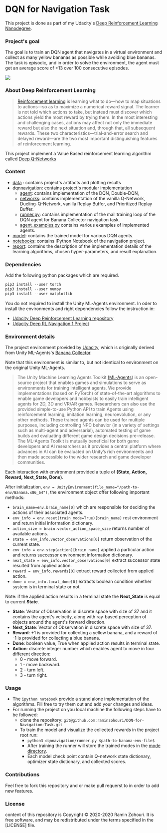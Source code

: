 # DQN for Navigation Task



This project is done as part of my Udacity's [Deep Reinforcement Learning Nanodegree](https://www.udacity.com/course/deep-reinforcement-learning-nanodegree--nd893).

### Project's goal

The goal is to train an DQN agent that navigates in a virtual environment and collect as many yellow bananas as possible while avoiding blue bananas.
The task is episodic, and in order to solve the environment, the agent must get an average score of +13 over 100 consecutive episodes.

![](./data/banana.gif)



### About Deep Reinforcement Learning

> [Reinforcement learning](https://web.stanford.edu/class/psych209/Readings/SuttonBartoIPRLBook2ndEd.pdf) is learning what to do—how to map situations to actions—so as to maximize a numerical reward signal. The learner is not told which actions to take, but instead must discover which actions yield the most reward by trying them. In the most interesting and challenging cases, actions may affect not only the immediate reward but also the next situation and, through that, all subsequent rewards. These two characteristics—trial-and-error search and delayed reward—are the two most important distinguishing features of reinforcement learning.

This project implement a Value Based reinforcement learning algorithm called [Deep Q-Networks](https://deepmind.com/research/dqn/) 

### Content 

* [data](https://github.com/raminzohouri/DQN-for-Navigation-Task/tree/main/data) : contains project's artifacts and plotting results
* [dqnnavigation](https://github.com/raminzohouri/DQN-for-Navigation-Task/tree/main/dqnnavigation): contains project's modular implementation 
  * [agent](https://github.com/raminzohouri/DQN-for-Navigation-Task/tree/main/dqnnavigation/agent): contains implementation of the DQN, Double-DQN, 
  * [networks](https://github.com/raminzohouri/DQN-for-Navigation-Task/tree/main/dqnnavigation/networks): contains implementation of the vanilla Q-Network, Dueling-Q-Network, vanilla Replay Buffer, and Prioritized Replay Buffer. 
  * [runner.py](https://github.com/raminzohouri/DQN-for-Navigation-Task/blob/main/dqnnavigation/runner.py): contains implementation of the mail training loop of the DQN agent for Banana Collector navigation task.
  * [agent_examples.py](https://github.com/raminzohouri/DQN-for-Navigation-Task/blob/main/dqnnavigation/agent_examples.py) contains various examples of implemented agents.
* [model](https://github.com/raminzohouri/DQN-for-Navigation-Task/tree/main/model): contains the trained model for various DQN agents.
* [notebooks](https://github.com/raminzohouri/DQN-for-Navigation-Task/tree/main/notebook): contains IPython Notebook of the navigation project.
* [report](https://github.com/raminzohouri/DQN-for-Navigation-Task/blob/main/report.md): contains the description of the implementation details of the learning algorithms, chosen hyper-parameters, and result explanation. 



### Dependencies  

Add the following python packages which are required.

```python
pip3 install --user torch
pip3 install --user numpy
pip3 install --user matplotlib
```

You do not required to install the Unity ML-Agents environment. In oder to install the environments and right dependencies follow the instruction in:

* [Udacity Deep Reinforcement Learning  repository](https://github.com/udacity/deep-reinforcement-learning#dependencies)
* [Udacity Deep RL Navigation 1 Project](https://github.com/udacity/deep-reinforcement-learning/tree/master/p1_navigation#getting-started)



###  Environment details

The project environment provided by [Udacity](https://www.udacity.com/course/deep-reinforcement-learning-nanodegree--nd893), which is originally derived from Unity ML-Agents's [Banana Collector](https://github.com/Unity-Technologies/ml-agents/blob/master/docs/Learning-Environment-Examples.md#banana-collector).

Note that this environment is similar to, but not identical to environment on the original Unity ML-Agents.

> The Unity Machine Learning Agents Toolkit [(ML-Agents](https://github.com/Unity-Technologies/ml-agents)) is an open-source project that enables games and simulations to serve as environments for training intelligent agents. We provide implementations (based on PyTorch) of state-of-the-art algorithms to enable game developers and hobbyists to easily train intelligent agents for 2D, 3D and VR/AR games. Researchers can also use the provided simple-to-use Python API to train Agents using reinforcement learning, imitation learning, neuroevolution, or any other methods. These trained agents can be used for multiple purposes, including controlling NPC behavior (in a variety of settings such as multi-agent and adversarial), automated testing of game builds and evaluating different game design decisions pre-release. The ML-Agents Toolkit is mutually beneficial for both game developers and AI researchers as it provides a central platform where advances in AI can be evaluated on Unity’s rich environments and then made accessible to the wider research and game developer communities. 

Each interaction with environment provided a tuple of **(State, Action, Reward, Next_State, Done)**.

After initialization, `env = UnityEnvironment(file_name="/path-to-env/Banana.x86_64")`, the environment object offer following important methods:

* `brain_name=env.brain_name[0]`  which are responsible for deciding the actions of their associated agents.
*  `env_info = env.reset(train_mode=True)[brain_name]` rest environment and return initial information dictionary.
* `action_size = brain.vector_action_space_size` returns number of available actions.
* `state = env_info.vector_observations[0]` return observation of the current state.
* `env_info = env.step(action)[brain_name]` applied a particular action and returns successor environment information dictionary.
* `next_state = env_info.vector_observations[0]` extract successor state resulted from applied action. 
* `reward = env_info.rewards[0]` extract reward collected from applied action. 
* `done = env_info.local_done[0]` extracts boolean condition whether system is in terminal state or not.

Note: if the applied action results in a terminal state the **Next_State** is equal to current **State**.

* **State**: Vector of Observation in discrete space with size of 37 and it contains the agent's velocity, along with ray-based perception of objects around the agent's forward direction.
* **Next_State**:  Vector of Observation in discrete space with size of 37.
* **Reward**:  +1 is provided for collecting a yellow banana, and a reward of -1 is provided for collecting a blue banana. 
* **Done**: boolean value, True when applied action results in terminal state.
* **Action**: discrete integer number which enables agent to move in four different direction:
    - 0 - move forward.
    - 1 - move backward.
    - 2 - turn left.
    - 3 - turn right.

### Usage

* The `ipython notebook` provide a stand alone implementation of the algorithms. Fill free to try them out and add your changes and ideas.
* For running the project on you local machine the following steps have to be followed:
  * clone the repository: `git@github.com:raminzohouri/DQN-for-Navigation-Task.git`
  * To train the model and visualize the collected rewards in the project root run:
       * `python3 dqnnavigation/runner.py $path-to-banana-env-file$`
       * After training the runner will store the trained modes in the [mode directory](https://github.com/raminzohouri/DQN-for-Navigation-Task/tree/main/model). 
       * Each model check point contain Q-network state dictionary, optimizer state dictionary, and collected scores.

### Contributions 

Feel free to fork this repository and or make pull requerst to in order to add new features.

### License

content of this repository is Copyright © 2020-2020 Ramin Zohouri. It is free software, and may be redistributed under the terms specified in the [LICENSE] file.
